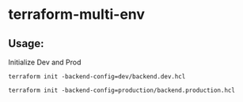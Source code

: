 # terraform-multi-env

## Usage:

Initialize Dev and Prod

```
terraform init -backend-config=dev/backend.dev.hcl
```

```
terraform init -backend-config=production/backend.production.hcl
```
